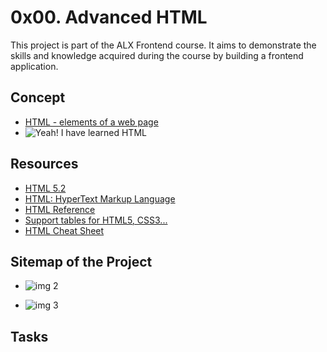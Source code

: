 # 0x00. Advanced HTML
This project is part of the ALX Frontend course. It aims to demonstrate the skills and knowledge acquired during the course by building a frontend application.

## Concept
- [HTML - elements of a web page](https://intranet.alxswe.com/concepts/543)
- <img src='https://github.com/JO-YE/alx-frontend/assets/111038087/9edece3d-e292-4a16-95c8-d7ae57bb7cd8' alt="Yeah! I have learned HTML">

## Resources
- [HTML 5.2](https://html.spec.whatwg.org/multipage/)
- [HTML: HyperText Markup Language](https://developer.mozilla.org/en-US/docs/Web/HTML)
- [HTML Reference](https://htmlreference.io/)
- [Support tables for HTML5, CSS3...](https://caniuse.com/)
- [HTML Cheat Sheet](https://websitesetup.org/html5-cheat-sheet/)

## Sitemap of the Project
- ![img 2](https://github.com/JO-YE/alx-frontend/assets/111038087/2fc700c3-b829-48b9-8791-a8f64dafd731)

- ![img 3](https://github.com/JO-YE/alx-frontend/assets/111038087/cb1a353d-9b60-4b3e-aad0-648f607dc618)

## Tasks








